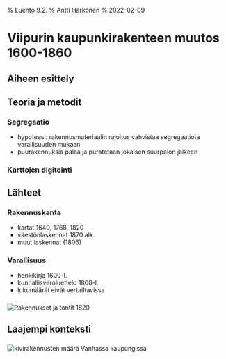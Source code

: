 % Luento 9.2.
% Antti Härkönen
% 2022-02-09

# Viipurin kaupunkirakenteen muutos 1600-1860

## Aiheen esittely

## Teoria ja metodit

### Segregaatio

- hypoteesi: rakennusmateriaalin rajoitus vahvistaa segregaatiota varallisuuden mukaan
- puurakennuksia palaa ja puratetaan jokaisen suurpalon jälkeen

### Karttojen digitointi

## Lähteet

### Rakennuskanta

- kartat 1640, 1768, 1820
- väestönlaskennat 1870 alk.
- muut laskennat (1806)

### Varallisuus

- henkikirja 1600-l.
- kunnallisveroluettelo 1800-l.
- lukumäärät eivät vertailtavissa

###

![Rakennukset ja tontit 1820](grundritning1820color.jpg)

## Laajempi konteksti

###

![kivirakennusten määrä Vanhassa kaupungissa](kivirakennukset.png)
